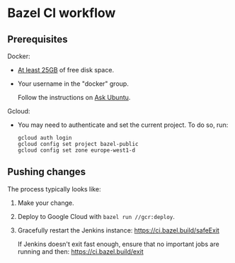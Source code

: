 # Bazel CI workflow

## Prerequisites

Docker:

*   [At least
    25GB](https://github.com/bazelbuild/continuous-integration/issues/73) of
    free disk space.

*   Your username in the "docker" group.

    Follow the instructions on [Ask Ubuntu](https://askubuntu.com/a/477554/671928).

Gcloud:

*   You may need to authenticate and set the current project. To do so, run:

    ```
    gcloud auth login
    gcloud config set project bazel-public
    gcloud config set zone europe-west1-d
    ```

## Pushing changes

The process typically looks like:

1.  Make your change.
2.  Deploy to Google Cloud with `bazel run //gcr:deploy`.
3.  Gracefully restart the Jenkins instance: https://ci.bazel.build/safeExit

    If Jenkins doesn't exit fast enough, ensure that no important jobs are
    running and then: https://ci.bazel.build/exit
